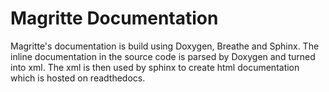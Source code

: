 # Magritte Documentation

Magritte's documentation is build using Doxygen, Breathe and Sphinx.
The inline documentation in the source code is parsed by Doxygen and turned into
xml. The xml is then used by sphinx to create html documentation which is hosted
on readthedocs.
